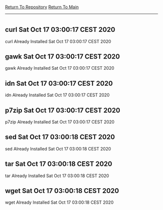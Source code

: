 [Return To Repository](https://github.com/bast69/piholeparser/)
[Return To Main](https://github.com/bast69/piholeparser/blob/master/RecentRunLogs/Mainlog.md)
____________________________________
# 
## curl Sat Oct 17 03:00:17 CEST 2020
curl Already Installed Sat Oct 17 03:00:17 CEST 2020
## gawk Sat Oct 17 03:00:17 CEST 2020
gawk Already Installed Sat Oct 17 03:00:17 CEST 2020
## idn Sat Oct 17 03:00:17 CEST 2020
idn Already Installed Sat Oct 17 03:00:17 CEST 2020
## p7zip Sat Oct 17 03:00:17 CEST 2020
p7zip Already Installed Sat Oct 17 03:00:17 CEST 2020
## sed Sat Oct 17 03:00:18 CEST 2020
sed Already Installed Sat Oct 17 03:00:18 CEST 2020
## tar Sat Oct 17 03:00:18 CEST 2020
tar Already Installed Sat Oct 17 03:00:18 CEST 2020
## wget Sat Oct 17 03:00:18 CEST 2020
wget Already Installed Sat Oct 17 03:00:18 CEST 2020
